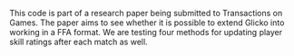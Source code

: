 This code is part of a research paper being submitted to Transactions on Games.
The paper aims to see whether it is possible to extend Glicko into working in a FFA format.
We are testing four methods for updating player skill ratings after each match as well.
